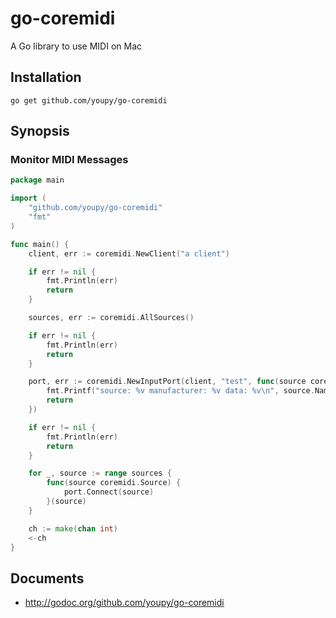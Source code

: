# go-coremidi

A Go library to use MIDI on Mac

## Installation

```
go get github.com/youpy/go-coremidi
```

## Synopsis

### Monitor MIDI Messages

```go
package main

import (
	"github.com/youpy/go-coremidi"
	"fmt"
)

func main() {
	client, err := coremidi.NewClient("a client")

	if err != nil {
		fmt.Println(err)
		return
	}

	sources, err := coremidi.AllSources()

	if err != nil {
		fmt.Println(err)
		return
	}

	port, err := coremidi.NewInputPort(client, "test", func(source coremidi.Source, packet coremidi.Packet) {
		fmt.Printf("source: %v manufacturer: %v data: %v\n", source.Name(), source.Manufacturer(), packet.Data)
		return
	})

	if err != nil {
		fmt.Println(err)
		return
	}

	for _, source := range sources {
		func(source coremidi.Source) {
			port.Connect(source)
		}(source)
	}

	ch := make(chan int)
	<-ch
}
```

## Documents

* http://godoc.org/github.com/youpy/go-coremidi
